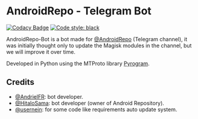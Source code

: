 # AndroidRepo - Telegram Bot

[![Codacy Badge](https://api.codacy.com/project/badge/Grade/cf4b574654034502ad56f5d97ce9209b)](https://app.codacy.com/gh/PyroBugs/AndroidRepo?utm_source=github.com&utm_medium=referral&utm_content=PyroBugs/AndroidRepo&utm_campaign=Badge_Grade)
[![Code style: black](https://img.shields.io/badge/code%20style-black-000000.svg)](https://github.com/psf/black)

AndroidRepo-Bot is a bot made for [@AndroidRepo](https://t.me/AndroidRepo) (Telegram channel), it was initially thought only to update the Magisk modules in the channel, but we will improve it over time.

Developed in Python using the MTProto library [Pyrogram](https://github.com/pyrogram/pyrogram).

## Credits

*  [@AndrielFR](https://github.com/AndrielFR): bot developer.
*  [@HitaloSama](https://github.com/HitaloSama): bot developer (owner of Android Repository).
*  [@usernein](https://github.com/usernein): for some code like requirements auto update system.
